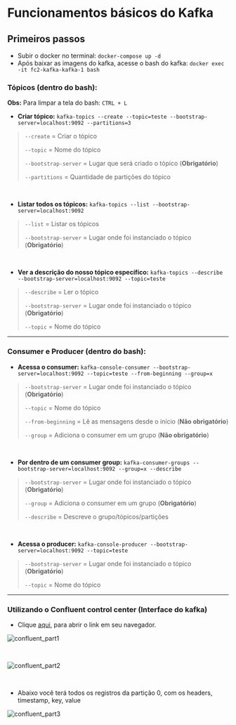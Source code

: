 # Funcionamentos básicos do Kafka

## Primeiros passos

- Subir o docker no terminal: ```docker-compose up -d```
- Após baixar as imagens do kafka, acesse o bash do kafka: ```docker exec -it fc2-kafka-kafka-1 bash```

### Tópicos (dentro do bash):
**Obs:** Para limpar a tela do bash: `CTRL + L`

- **Criar tópico:** ```kafka-topics --create --topic=teste --bootstrap-server=localhost:9092 --partitions=3```
> `--create` = Criar o tópico
> 
> `--topic` = Nome do tópico
> 
> `--bootstrap-server` = Lugar que será criado o tópico (**Obrigatório**)
> 
> `--partitions` = Quantidade de partições do tópico

<br>

- **Listar todos os tópicos:** ```kafka-topics --list --bootstrap-server=localhost:9092```
> `--list` = Listar os tópicos
> 
> `--bootstrap-server` = Lugar onde foi instanciado o tópico (**Obrigatório**)

<br>

- **Ver a descrição do nosso tópico específico:** `kafka-topics --describe --bootstrap-server=localhost:9092 --topic=teste`
> `--describe` = Ler o tópico
>
> `--bootstrap-server` = Lugar onde foi instanciado o tópico (**Obrigatório**)
>
> `--topic` = Nome do tópico

---

### Consumer e Producer (dentro do bash):

- **Acessa o consumer:** `kafka-console-consumer --bootstrap-server=localhost:9092 --topic=teste --from-beginning --group=x`
> `--bootstrap-server` = Lugar onde foi instanciado o tópico (**Obrigatório**)
>
> `--topic` = Nome do tópico
> 
> `--from-beginning` = Lê as mensagens desde o início (**Não obrigatório**)
>
> `--group` = Adiciona o consumer em um grupo (**Não obrigatório**)

<br>

- **Por dentro de um consumer group:** `kafka-consumer-groups --bootstrap-server=localhost:9092 --group=x --describe`
> `--bootstrap-server` = Lugar onde foi instanciado o tópico (**Obrigatório**)
>
> `--group` = Adiciona o consumer em um grupo (**Obrigatório**)
> 
> `--describe` = Descreve o grupo/tópicos/partições

<br>

- **Acessa o producer:** `kafka-console-producer --bootstrap-server=localhost:9092 --topic=teste`
> `--bootstrap-server` = Lugar onde foi instanciado o tópico (**Obrigatório**)
>
> `--topic` = Nome do tópico

---

### Utilizando o Confluent control center (Interface do kafka)

- Clique [aqui](http://localhost:9021/), para abrir o link em seu navegador.

![confluent_part1](https://github.com/gui-meireles/fc2-kafka/assets/88151632/2481ff12-8e4b-483c-9bdf-af36afeae330)

<br>

![confluent_part2](https://github.com/gui-meireles/fc2-kafka/assets/88151632/996cbfdc-bd07-496b-95ac-c2ee2ac43a68)

<br>

- Abaixo você terá todos os registros da partição 0, com os headers, timestamp, key, value

![confluent_part3](https://github.com/gui-meireles/fc2-kafka/assets/88151632/1b0560e2-dbde-4aa2-814a-a8a6137ae264)
